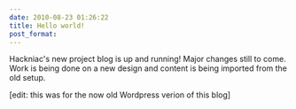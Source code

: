 ```yaml
---
date: 2010-08-23 01:26:22
title: Hello world!
post_format:
---
```


Hackniac's new project blog is up and running! Major changes still to come. Work is being done on a new design and content is being imported from the old setup.

[edit: this was for the now old Wordpress verion of this blog]
